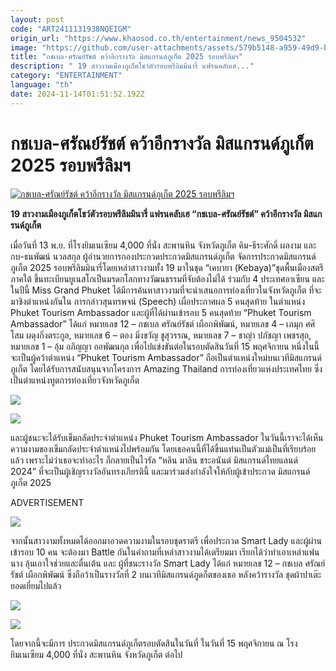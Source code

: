 ```yaml
---
layout: post
code: "ART2411131938NQEIGM"
origin_url: "https://www.khaosod.co.th/entertainment/news_9504532"
image: "https://github.com/user-attachments/assets/579b5148-a959-49d9-bb31-dfed997c1ee3"
title: "กชเบล-ศรัณย์รัชต์ คว้าอีกรางวัล มิสแกรนด์ภูเก็ต 2025 รอบพรีลิมฯ"
description: " 19 สาวงามเมืองภูเก็ตโชว์ตัวรอบพรีลิมมินารี่ แฟรนคลับเฮ..."
category: "ENTERTAINMENT"
language: "th"
date: 2024-11-14T01:51:52.192Z
---
```


# กชเบล-ศรัณย์รัชต์ คว้าอีกรางวัล มิสแกรนด์ภูเก็ต 2025 รอบพรีลิมฯ

[![กชเบล-ศรัณย์รัชต์ คว้าอีกรางวัล มิสแกรนด์ภูเก็ต 2025 รอบพรีลิมฯ](https://www.khaosod.co.th/wpapp/uploads/2024/11/dsdsdp.jpg "กชเบล-ศรัณย์รัชต์ คว้าอีกรางวัล มิสแกรนด์ภูเก็ต 2025 รอบพรีลิมฯ")](https://www.khaosod.co.th/wpapp/uploads/2024/11/dsdsdp.jpg)

**19 สาวงามเมืองภูเก็ตโชว์ตัวรอบพรีลิมมินารี่ แฟรนคลับเฮ “กชเบล-ศรัณย์รัชต์” คว้าอีกรางวัล มิสแกรนด์ภูเก็ต**

เมื่อวันที่ 13 พ.ย. ที่โรงยิมเนเซียม 4,000 ที่นั่ง สะพานหิน จังหวัดภูเก็ต คิม-ธีระศักดิ์ ผลงาม และกบ-ธนพัฒน์ นวลสกุล ผู้อำนวยการกองประกวดประกวดมิสแกรนด์ภูเก็ต จัดการประกวดมิสแกรนด์ภูเก็ต 2025 รอบพรีลิมมินารี่โดยเหล่าสาวงามทั้ง 19 มาในชุด “เคบายา (Kebaya)”ชุดพื้นเมืองสตรีภาคใต้ ขึ้นทะเบียนยูเนสโกเป็นมรดกโลกทางวัฒนธรรมที่จับต้องไม่ได้ ร่วมกับ 4 ประเทศอาเซียน และในปีนี้ Miss Grand Phuket ได้มีการค้นหาสาวงามที่จะนำเสนอการท่องเที่ยวในจังหวัดภูเก็ต ที่จะมาชิงตำแหน่งกันใน การกล่าวสุนทรพจน์ (Speech) เผื่อประกาศผล 5 คนสุดท้าย ในตำแหน่ง Phuket Tourism Ambassador และผู้ที่ได้ผ่านเข้ารอบ 5 คนสุดท้าย “Phuket Tourism Ambassador” ได้แก่ หมายเลข 12 – กชเบล ศรัณย์รัชต์ เผือกพิพัฒน์, หมายเลข 4 – เภมุก ศศิโสม ผดุงกิ่งตระกูล, หมายเลข 6 – ตอง มิ่งขวัญ ชูสุวรรณ, หมายเลข 7 – ชาญ่า ปภัชญา เพชรสุก, หมายเลข 1 – อุ้ม อภิญญา ออพัฒนกุล เพื่อไปแข่งขันต่อในรอบตัดสินวันที่ 15 พฤศจิกายน หนึ่งในนี้จะเป็นผู้คว้าตำแหน่ง “Phuket Tourism Ambassador” ถือเป็นตำแหน่งใหม่บนเวทีมิสแกรนด์ภูเก็ต โดยได้รับการสนับสนุนจากโครงการ Amazing Thailand การท่องเที่ยวแห่งประเทศไทย ซึ่งเป็นตำแหน่งทูตการท่องเที่ยวจังหวัดภูเก็ต



![](https://www.khaosod.co.th/wpapp/uploads/2024/11/253252.jpg)

![](https://www.khaosod.co.th/wpapp/uploads/2024/11/253253.jpg)

และผู้ชนะจะได้รับเข็มกลัดประจำตำแหน่ง Phuket Tourism Ambassador ในวันนี้เราจะได้เห็นความงามของเข็มกลัดประจำตำแหน่งไปพร้อมกัน โดยเธอคนนี้ที่ได้ขึ้นแท่นเป็นตัวแม่เป็นที่เรียบร้อยแล้ว เพราะไม่ว่าเธอจะทำอะไร ก็กลายเป็นไวรัล “หลิน มาลิน ชระอนันต์ มิสแกรนด์ไทยแลนด์ 2024” ที่จะเป็นผู้เชิญรางวัลอันทรงเกียรตินี้ และมาร่วมส่งกำลังใจให้กับผู้เข้าประกวด มิสแกรนด์ภูเก็ต 2025

ADVERTISEMENT

![](https://www.khaosod.co.th/wpapp/uploads/2024/11/253251.jpg)

จากนั้นสาวงามทั้งหมดได้ออกมาอวดความงามในรอบชุดราตรี เพื่อประกวด Smart Lady และผู้ผ่านเข้ารอบ 10 คน จะต้องมา Battle กันในคำถามที่เหล่าสาวงามได้เตรียมมา เรียกได้ว่าทำเอาเหล่าแฟนนาง ลุ้นเอาใจช่วยและตื่นเต้น และ ผู้ที่ชนะรางวัล Smart Lady ได้แก่ หมายเลข 12 – กชเบล ศรัณย์รัชต์ เผือกพิพัฒน์ ซึ่งถือว้าเป็นรางวัลที่ 2 บนเวทีมิสแกรนด์ภูดก็ตของเธอ หลังคว้ารางวัล ชุดผ้าปาเต๊ะยอดเยี่ยมไปแล้ว

![](https://www.khaosod.co.th/wpapp/uploads/2024/11/253249.jpg)

![](https://www.khaosod.co.th/wpapp/uploads/2024/11/miss3.jpg)

โดยจากนี้จะมีการ ประกวดมิสแกรนด์ภูเก็ตรอบตัดสินในวันที่ ในวันที่ 15 พฤศจิกายน ณ โรงยิมเนเซียม 4,000 ที่นั่ง สะพานหิน จังหวัดภูเก็ต ต่อไป

